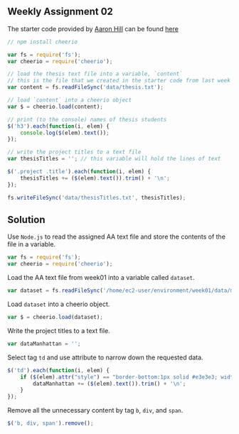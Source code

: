 ## Weekly Assignment 02

The starter code provided by [Aaron Hill](https://github.com/aaronxhill) can be found [here](https://github.com/visualizedata/data-structures/blob/master/weekly_assignment_02.md)

```javascript
// npm install cheerio

var fs = require('fs');
var cheerio = require('cheerio');

// load the thesis text file into a variable, `content`
// this is the file that we created in the starter code from last week
var content = fs.readFileSync('data/thesis.txt');

// load `content` into a cheerio object
var $ = cheerio.load(content);

// print (to the console) names of thesis students
$('h3').each(function(i, elem) {
    console.log($(elem).text());
});

// write the project titles to a text file
var thesisTitles = ''; // this variable will hold the lines of text

$('.project .title').each(function(i, elem) {
    thesisTitles += ($(elem).text()).trim() + '\n';
});

fs.writeFileSync('data/thesisTitles.txt', thesisTitles);
```

## Solution

Use `Node.js` to read the assigned AA text file and store the contents of the file in a variable.

```javascript
var fs = require('fs');
var cheerio = require('cheerio');
```

Load the AA text file from week01 into a variable called `dataset`.

```javascript
var dataset = fs.readFileSync('/home/ec2-user/environment/week01/data/m03.txt');
```

Load `dataset` into a cheerio object.

```javascript
var $ = cheerio.load(dataset);
```

Write the project titles to a text file.

```javascript
var dataManhattan = '';
```

Select tag `td` and use attribute to narrow down the requested data.

```javascript
$('td').each(function(i, elem) {
    if ($(elem).attr("style") == "border-bottom:1px solid #e3e3e3; width:260px") {
        dataManhattan += ($(elem).text()).trim() + '\n';
    }
});
```
    
Remove all the unnecessary content by tag `b`, `div`, and `span`.

```javascript
$('b, div, span').remove();
```
